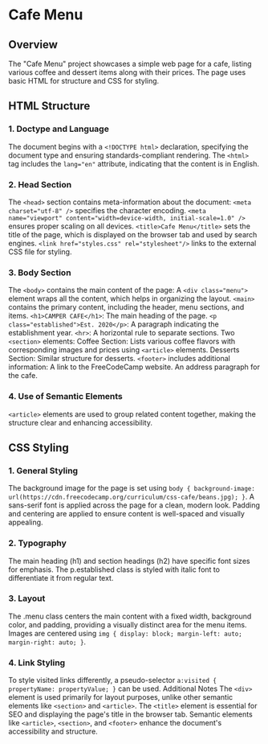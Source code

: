 # Cafe Menu

## Overview
The "Cafe Menu" project showcases a simple web page for a cafe, listing various coffee and dessert items along with their prices. The page uses basic HTML for structure and CSS for styling.

## HTML Structure
### 1. Doctype and Language
The document begins with a ```<!DOCTYPE html>``` declaration, specifying the document type and ensuring standards-compliant rendering.
The ```<html>``` tag includes the ```lang="en"``` attribute, indicating that the content is in English.

### 2. Head Section
The ```<head>``` section contains meta-information about the document:
```<meta charset="utf-8" />``` specifies the character encoding.
```<meta name="viewport" content="width=device-width, initial-scale=1.0" />``` ensures proper scaling on all devices.
```<title>Cafe Menu</title>``` sets the title of the page, which is displayed on the browser tab and used by search engines.
```<link href="styles.css" rel="stylesheet"/>``` links to the external CSS file for styling.

### 3. Body Section
The ```<body>``` contains the main content of the page:
A ```<div class="menu">``` element wraps all the content, which helps in organizing the layout.
```<main>``` contains the primary content, including the header, menu sections, and items.
```<h1>CAMPER CAFE</h1>```: The main heading of the page.
```<p class="established">Est. 2020</p>```: A paragraph indicating the establishment year.
```<hr>```: A horizontal rule to separate sections.
Two ```<section>``` elements:
Coffee Section: Lists various coffee flavors with corresponding images and prices using ```<article>``` elements.
Desserts Section: Similar structure for desserts.
```<footer>``` includes additional information:
A link to the FreeCodeCamp website.
An address paragraph for the cafe.
  
### 4. Use of Semantic Elements
```<article>``` elements are used to group related content together, making the structure clear and enhancing accessibility.


## CSS Styling

### 1. General Styling
The background image for the page is set using ```body { background-image: url(https://cdn.freecodecamp.org/curriculum/css-cafe/beans.jpg); }```.
A sans-serif font is applied across the page for a clean, modern look.
Padding and centering are applied to ensure content is well-spaced and visually appealing.

### 2. Typography
The main heading (h1) and section headings (h2) have specific font sizes for emphasis.
The p.established class is styled with italic font to differentiate it from regular text.

### 3. Layout
The .menu class centers the main content with a fixed width, background color, and padding, providing a visually distinct area for the menu items.
Images are centered using ```img { display: block; margin-left: auto; margin-right: auto; }```.

### 4. Link Styling
To style visited links differently, a pseudo-selector ```a:visited { propertyName: propertyValue; }``` can be used.
Additional Notes
The ```<div>``` element is used primarily for layout purposes, unlike other semantic elements like ```<section>``` and ```<article>```.
The ```<title>``` element is essential for SEO and displaying the page's title in the browser tab.
Semantic elements like ```<article>```, ```<section>```, and ```<footer>``` enhance the document's accessibility and structure.
